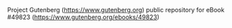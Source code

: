 Project Gutenberg (https://www.gutenberg.org) public repository for
eBook #49823 (https://www.gutenberg.org/ebooks/49823)
